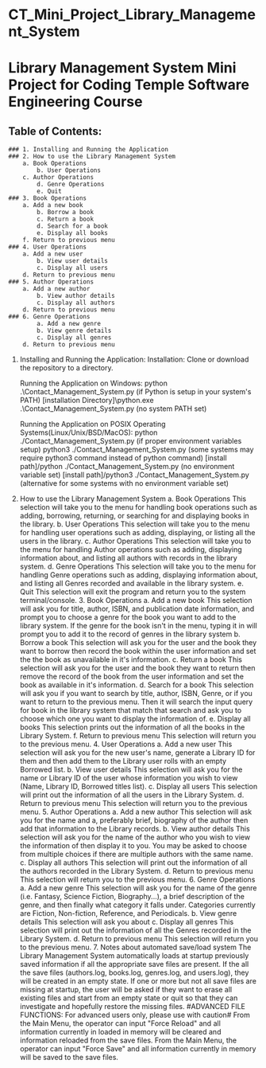 # CT_Mini_Project_Library_Management_System
Library Management System Mini Project for Coding Temple Software Engineering Course
====================================================================================

Table of Contents:
------------------
	### 1. Installing and Running the Application
	### 2. How to use the Library Management System
		a. Book Operations
    		b. User Operations
   		c. Author Operations
    		d. Genre Operations
    		e. Quit
	### 3. Book Operations
		a. Add a new book
        	b. Borrow a book
        	c. Return a book
        	d. Search for a book
        	e. Display all books
		f. Return to previous menu
	### 4. User Operations
		a. Add a new user
        	b. View user details
        	c. Display all users
		d. Return to previous menu
	### 5. Author Operations
		a. Add a new author
        	b. View author details
        	c. Display all authors
		d. Return to previous menu
	### 6. Genre Operations
        	a. Add a new genre
        	b. View genre details
        	c. Display all genres
		d. Return to previous menu

1. Installing and Running the Application:
	Installation: Clone or download the repository to a directory.

	Running the Application on Windows:
		python .\Contact_Management_System.py (if Python is setup in your system's PATH)
		[installation Directory]\python.exe .\Contact_Management_System.py (no system PATH set)

	Running the Application on POSIX Operating Systems(Linux/Unix/BSD/MacOS):
		python ./Contact_Management_System.py (if proper environment variables setup)
		python3 ./Contact_Management_System.py (some systems may require python3 command instead of python command)
		[install path]/python ./Contact_Management_System.py (no environment variable set)
		[install path]/python3 ./Contact_Management_System.py (alternative for some systems with no environment variable set)

2. How to use the Library Management System
		a. Book Operations
			This selection will take you to the menu for handling book operations such as adding, borrowing, returning, or searching for and displaying books in the library.
    		b. User Operations
			This selection will take you to the menu for handling user operations such as adding, displaying, or listing all the users in the library.
   		c. Author Operations
			This selection will take you to the menu for handling Author operations such as adding, displaying information about, and listing all authors with records in the library system.
    		d. Genre Operations
			This selection will take you to the menu for handling Genre operations such as adding, displaying information about, and listing all Genres recorded and available in the library system.
    		e. Quit
			This selection will exit the program and return you to the system terminal/console.
	3. Book Operations
		a. Add a new book
			This selection will ask you for title, author, ISBN, and publication date information, and prompt you to choose a genre for the book you want to add to the library system. If the genre for the book isn't in the menu, typing it in will prompt you to add it to the record of genres in the library system 
        	b. Borrow a book
			This selection will ask you for the user and the book they want to borrow then record the book within the user information and set the the book as unavailable in it's information.
        	c. Return a book
			This selection will ask you for the user and the book they want to return then remove the record of the book from the user information and set the book as available in it's information.
        	d. Search for a book
			This selection will ask you if you want to search by title, author, ISBN, Genre, or if you want to return to the previous menu. Then it will search the input query for book in the library system that match that search and ask you to choose which one you want to display the information of.
        	e. Display all books
			This selection prints out the information of all the books in the Library System.
		f. Return to previous menu
			This selection will return you to the previous menu.
	4. User Operations
		a. Add a new user
			This selection will ask you for the new user's name, generate a Library ID for them and then add them to the Library user rolls with an empty Borrowed list.
        	b. View user details
			This selection will ask you for the name or Library ID of the user whose information you wish to view (Name, Library ID, Borrowed titles list).
        	c. Display all users
			This selection will print out the information of all the users in the Library System.
		d. Return to previous menu
			This selection will return you to the previous menu.
	5. Author Operations
		a. Add a new author
			This selection will ask you for the name and a, preferably brief, biography of the author then add that information to the Library records.
        	b. View author details
			This selection will ask you for the name of the author who you wish to view the information of then display it to you. You may be asked to choose from multiple choices if there are multiple authors with the same name.
        	c. Display all authors
			This selection will print out the information of all the authors recorded in the Library System.
		d. Return to previous menu
			This selection will return you to the previous menu.
	6. Genre Operations
        	a. Add a new genre
			This selection will ask you for the name of the genre (i.e. Fantasy, Science Fiction, Biography...), a brief description of the genre, and then finally what category it falls under. Categories currently are Fiction, Non-fiction, Reference, and Periodicals.
        	b. View genre details
			This selection will ask you about 
        	c. Display all genres
			This selection will print out the information of all the Genres recorded in the Library System.
		d. Return to previous menu
			This selection will return you to the previous menu.
	7. Notes about automated save/load system
		The Library Management System automatically loads at startup previously saved information if all the appropriate save files are present. If the all the save files (authors.log, books.log, genres.log, and users.log), they will be created in an empty state. If one or more but not all save files are missing at startup, the user will be asked if they want to erase all existing files and start from an empty state or quit so that they can investigate and hopefully restore the missing files.
		#ADVANCED FILE FUNCTIONS: For advanced users only, please use with caution#
		From the Main Menu, the operator can input "Force Reload" and all information currently in loaded in memory will be cleared and information reloaded from the save files.
		From the Main Menu, the operator can input "Force Save" and all information currently in memory will be saved to the save files.